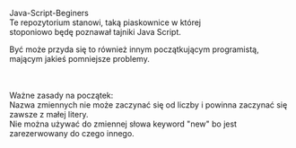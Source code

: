 Java-Script-Beginers<br />
Te repozytorium stanowi, taką piaskownice w której <br />
stoponiowo będę poznawał tajniki Java Script.<br />
<p>Być może przyda się to również innym początkującym programistą, <br />
mającym jakieś pomniejsze problemy.<br />
<br /><br />
  
Ważne zasady na początek:<br />
Nazwa zmiennych nie może zaczynać się od liczby i powinna zaczynać się zawsze z małej litery.<br />
Nie można używać do zmiennej słowa keyword "new" bo jest zarezerwowany do czego innego.<br />
